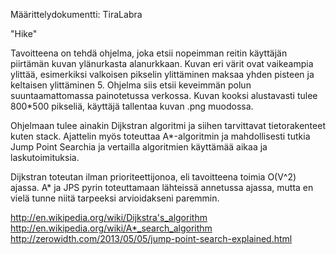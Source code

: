 Määrittelydokumentti: TiraLabra

"Hike"

Tavoitteena on tehdä ohjelma, joka etsii nopeimman reitin käyttäjän piirtämän kuvan ylänurkasta alanurkkaan. Kuvan eri värit ovat vaikeampia ylittää, esimerkiksi valkoisen pikselin ylittäminen maksaa yhden pisteen ja keltaisen ylittäminen 5. Ohjelma siis etsii keveimmän polun suuntaamattomassa painotetussa verkossa. Kuvan kooksi alustavasti tulee 800*500 pikseliä, käyttäjä tallentaa kuvan .png muodossa.

Ohjelmaan tulee ainakin Dijkstran algoritmi ja siihen tarvittavat tietorakenteet kuten stack. Ajattelin myös toteuttaa A*-algoritmin ja mahdollisesti tutkia Jump Point Searchia ja vertailla algoritmien käyttämää aikaa ja laskutoimituksia.

Dijkstran toteutan ilman prioriteettijonoa, eli tavoitteena toimia O(V^2) ajassa.
A* ja JPS pyrin toteuttamaan lähteissä annetussa ajassa, mutta en vielä tunne niitä tarpeeksi arvioidakseni paremmin.




http://en.wikipedia.org/wiki/Dijkstra's_algorithm
http://en.wikipedia.org/wiki/A*_search_algorithm
http://zerowidth.com/2013/05/05/jump-point-search-explained.html

